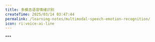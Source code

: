 ```yaml
---
title: 多模态语音情绪识别
createTime: 2025/03/14 03:47:44
permalink: /learning-notes/multimodal-speech-emotion-recognition/
icon: ri:voice-ai-line
---
```


"""